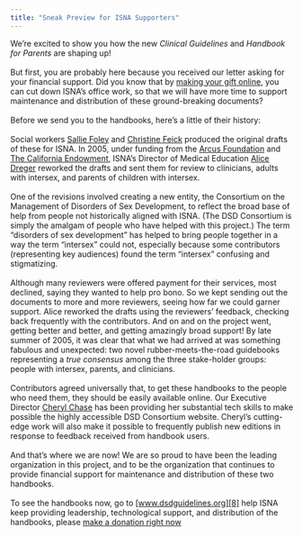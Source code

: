 ```yaml
---
title: "Sneak Preview for ISNA Supporters"
---
```


We&#8217;re excited to show you how the new _Clinical Guidelines_ and _Handbook for Parents_ are shaping up!<br><br>But first, you are probably here because you received our letter asking for your financial support. Did you know that by [making your gift online][1], you can cut down <span class="caps">ISNA</span>&#8217;s office work, so that we will have more time to support maintenance and distribution of these ground-breaking documents?<br><br>Before we send you to the handbooks, here&#8217;s a little of their history:<br><br>Social workers [Sallie Foley][2] and [Christine Feick][3] produced the original drafts of these for <span class="caps">ISNA</span>. In 2005, under funding from the [Arcus Foundation][4] and [The California Endowment][5], <span class="caps">ISNA</span>&#8217;s Director of Medical Education [Alice Dreger][6] reworked the drafts and sent them for review to clinicians, adults with intersex, and parents of children with intersex.<br><br>One of the revisions involved creating a new entity, the Consortium on the Management of Disorders of Sex Development, to reflect the broad base of help from people not historically aligned with <span class="caps">ISNA</span>. (The <span class="caps">DSD</span> Consortium is simply the amalgam of people who have helped with this project.) The term &#8220;disorders of sex development&#8221; has helped to bring people together in a way the term &#8220;intersex&#8221; could not, especially because some contributors (representing key audiences) found the term &#8220;intersex&#8221; confusing and stigmatizing.<br><br>Although many reviewers were offered payment for their services, most declined, saying they wanted to help pro bono. So we kept sending out the documents to more and more reviewers, seeing how far we could garner support. Alice reworked the drafts using the reviewers&#8217; feedback, checking back frequently with the contributors. And on and on the project went, getting better and better, and getting amazingly broad support! By late summer of 2005, it was clear that what we had arrived at was something fabulous and unexpected: two novel rubber-meets-the-road guidebooks representing a _true consensus_ among the three stake-holder groups: people with intersex, parents, and clinicians.<br><br>Contributors agreed universally that, to get these handbooks to the people who need them, they should be easily available online. Our Executive Director [Cheryl Chase][7] has been providing her substantial tech skills to make possible the highly accessible <span class="caps">DSD</span> Consortium website. Cheryl&#8217;s cutting-edge work will also make it possible to frequently publish new editions in response to feedback received from handbook users.<br><br>And that&#8217;s where we are now! We are so proud to have been the leading organization in this project, and to be the organization that continues to provide financial support for maintenance and distribution of these two handbooks.<br><br>To see the handbooks now, go to [www.dsdguidelines.org][8] help <span class="caps">ISNA</span> keep providing leadership, technological support, and distribution of the handbooks, please [make a donation right now][9]

 [1]: /donate
 [2]: /about/foley
 [3]: /about/feick
 [4]: http://www.arcusfoundation.org/pages/home.shtml
 [5]: http://www.calendow.org/
 [6]: /about/dreger
 [7]: /about/chase
 [8]: http://www.dsdguidelines.org.<br><br>To
 [9]: /donate.%5Cn%5Cn